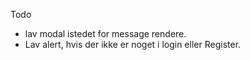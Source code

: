 Todo

- lav modal istedet for message rendere.
- Lav alert, hvis der ikke er noget i login eller Register.

